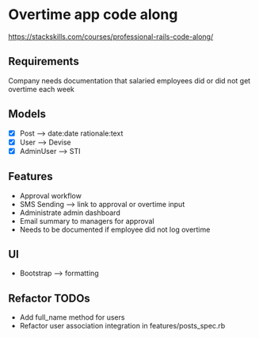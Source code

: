 # Overtime app code along

<https://stackskills.com/courses/professional-rails-code-along/>

## Requirements

Company needs documentation that salaried employees did or did not get overtime
each week

## Models

- [x] Post --> date:date rationale:text
- [x] User --> Devise
- [x] AdminUser --> STI

## Features

- Approval workflow
- SMS Sending --> link to approval or overtime input
- Administrate admin dashboard
- Email summary to managers for approval
- Needs to be documented if employee did not log overtime

## UI

- Bootstrap --> formatting

## Refactor TODOs

- Add full_name method for users
- Refactor user association integration in features/posts_spec.rb
